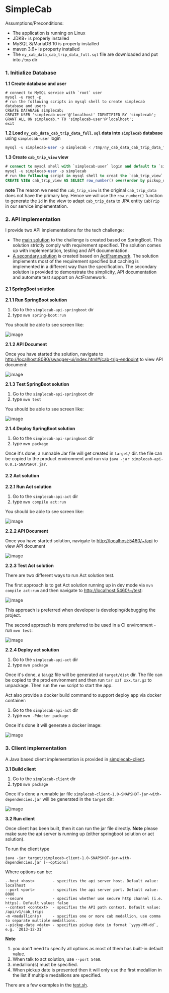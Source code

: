 # SimpleCab

Assumptions/Preconditions:

* The application is running on Linux
* JDK8+ is properly installed
* MySQL 8/MariaDB 10 is properly installed
* maven 3.6+ is property installed
* The `ny_cab_data_cab_trip_data_full.sql` file are downloaded and put into `/tmp` dir

### 1. Initialize Database

**1.1 Create database and user**

```
# connect to MySQL service with `root` user
mysql -u root -p
# run the following scripts in mysql shell to create simplecab database and users
CREATE DATABASE simplecab;
CREATE USER 'simplecab-user'@'localhost' IDENTIFIED BY 'simplecab';
GRANT ALL ON simplecab.* TO 'simplecab-user'@'localhost';
exit
```

**1.2 Load `ny_cab_data_cab_trip_data_full.sql` data into `simplecab` database** using `simplecab-user` login

```sql
mysql -u simplecab-user -p simplecab < /tmp/ny_cab_data_cab_trip_data_full.sql
```

**1.3 Create `cab_trip_view` view**

```sql
# connect to mysql shell with `simplecab-user` login and default to `simplecab` database
mysql -u simplecab-user -p simplecab 
# run the following script in mysql shell to creat the `cab_trip_view`
CREATE VIEW cab_trip_view AS SELECT row_number() over(order by pickup_datetime) row_num, medallion, pickup_datetime FROM cab_trip_data;
```

**note** The reason we need the `cab_trip_view` is the original `cab_trip_data` does not have the primary key. Hence we will use the `row_number()` function to generate the `Id` in the view to adapt `cab_trip_data` to JPA entity `CabTrip` in our service implementation.

### 2. API implementation

I provide two API implementations for the tech challenge:

* The [main solution](https://github.com/greenlaw110/SimpleCab/tree/master/simplecab-api-springboot) to the challenge is created based on SpringBoot. This solution strictly comply with requirement specified. The solution comes up with implementation, testing and API documentation.
* [A secondary solution](https://github.com/greenlaw110/SimpleCab/tree/master/simplecab-api-act) is created based on [ActFramework](https://github.com/actframework/actframework). The solution implements most of the requirement specified but caching is implemented in a different way than the specification. The secondary solution is provided to demonstrate the simplicity, API documentation and automate test support on ActFramework.

#### 2.1 SpringBoot solution

**2.1.1 Run SpringBoot solution**

1. Go to the `simplecab-api-springboot` dir
2. type `mvn spring-boot:run`

You should be able to see screen like:

![image](https://user-images.githubusercontent.com/216930/90088409-368d8800-dd62-11ea-9e8e-b6dddc31cc2f.png)

**2.1.2 API Document**

Once you have started the solution, navigate to [http://localhost:8080/swagger-ui/index.html#/cab-trip-endpoint](http://localhost:8080/swagger-ui/index.html#/cab-trip-endpoint) to view API document:

![image](https://user-images.githubusercontent.com/216930/90088635-c03d5580-dd62-11ea-82fc-5601fc56bf66.png)

**2.1.3 Test SpringBoot solution**

1. Go to the `simplecab-api-springboot` dir
2. type `mvn test`

You should be able to see screen like:

![image](https://user-images.githubusercontent.com/216930/90088491-69378080-dd62-11ea-9d13-cb6f46c3e64f.png)

**2.1.4 Deploy SpringBoot solution**

1. Go to the `simplecab-api-springboot` dir
2. type `mvn package`

Once it's done, a runnable Jar file will get created in `target/` dir. the file can be copied to the product environment and run via `java -jar simplecab-api-0.0.1-SNAPSHOT.jar`.

#### 2.2 Act solution

**2.2.1 Run Act solution**

1. Go to the `simplecab-api-act` dir
2. type `mvn compile act:run`

You should be able to see screen like:

![image](https://user-images.githubusercontent.com/216930/90088753-05fa1e00-dd63-11ea-99bd-ac3b9e36527b.png)

**2.2.2 API Document**

Once you have started solution, navigate to [http://localhost:5460/~/api](http://localhost:5460/~/api) to view API document

![image](https://user-images.githubusercontent.com/216930/90088841-4d80aa00-dd63-11ea-8978-4d5282363e3c.png)

**2.2.3 Test Act solution**

There are two different ways to run Act solution test. 

The first approach is to get Act solution running up in dev mode via `mvn compile act:run` and then navigate to [http://localhost:5460/~/test](http://localhost:5460/~/test):

![image](https://user-images.githubusercontent.com/216930/90088974-97699000-dd63-11ea-8d10-facc270fe65c.png)

This approach is preferred when developer is developing/debugging the project.

The second approach is more preferred to be used in a CI environment - run `mvn test`:

![image](https://user-images.githubusercontent.com/216930/90089070-ddbeef00-dd63-11ea-8ada-4d3a956f36f4.png)

**2.2.4 Deploy act solution**

1. Go to the `simplecab-api-act` dir
2. type `mvn package`

Once it's done, a tar.gz file will be generated at `target/dist` dir. The file can be copied to the prod environment and then run `tar xzf xxx.tar.gz` to unpackage. Then run the `run` script to start the app.

Act also provide a docker build command to support deploy app via docker container:

1. Go to the `simplecab-api-act` dir
2. type `mvn -Pdocker package`

Once it's done it will generate a docker image:

![image](https://user-images.githubusercontent.com/216930/90089566-098ea480-dd65-11ea-8181-4fbef9f56d1a.png)


### 3. Client implementation

A Java based client implementation is provided in [simplecab-client](https://github.com/greenlaw110/SimpleCab/tree/master/simplecab-client).

**3.1 Build client**

1. Go to the `simplecab-client` dir
2. type `mvn package`

Once it's done a runnable jar file `simplecab-client-1.0-SNAPSHOT-jar-with-dependencies.jar` will be generated in the `target` dir:

![image](https://user-images.githubusercontent.com/216930/90089695-5c685c00-dd65-11ea-8e9a-61e7563667b3.png)

**3.2 Run client**

Once client has been built, then it can run the jar file directly. **Note** please make sure the api server is running up (either springboot solution or act solution).

To run the client type

```
java -jar target/simplecab-client-1.0-SNAPSHOT-jar-with-dependencies.jar [--options]
```

Where options can be:

```
--host <host>        - specifies the api server host. Default value: localhost
--port <port>        - specifies the api server port. Default value: 8080
--secure             - specifies whether use secure http channel (i.e. https). Default value: false
--context <context>  - specifies the API path context. Default value: /api/v1/cab_trips
-m <medallion(s)     - specifies one or more cab medallion, use comma to separate multiple medallions.
--pickup-date <date> - specifies pickup date in format `yyyy-MM-dd`, e.g. `2013-12-31`
```

**Note** 

1. you don't need to specify all options as most of them has built-in default value.
2. When talk to act solution, use `--port 5460`.
3. medallion(s) must be specified.
3. When pickup date is presented then it will only use the first medallion in the list if multiple medallions are specified.

There are a few examples in the [test.sh](https://github.com/greenlaw110/SimpleCab/blob/master/simplecab-client/test.sh).
